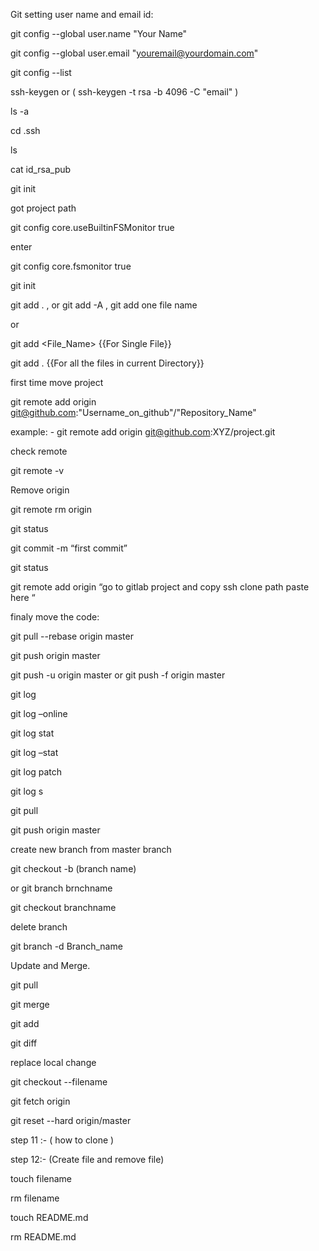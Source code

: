 Git setting user name and email id:

<!-- Step 1 :-  -->

git config --global user.name "Your Name"

git config --global user.email "youremail@yourdomain.com"

<!-- step 2:- -->

git config --list

<!-- step 3 :-  (create ssh key ) -->

ssh-keygen or ( ssh-keygen -t rsa -b 4096 -C "email" )

ls -a

cd .ssh

ls

cat id_rsa_pub

<!-- step 4:- -->

git init

got project path 

<!-- step 5 :-  -->

git config core.useBuiltinFSMonitor true

  enter

git config core.fsmonitor true



<!-- step 6 :-  -->

git init 

git add . , or git add -A , git add one file name

or

git add <File_Name>  {{For Single File}}

git add .            {{For all the files in current Directory}}





first time move project 

git remote add origin git@github.com:"Username_on_github"/"Repository_Name"

example: - git remote add origin git@github.com:XYZ/project.git

check remote

git remote -v


Remove origin

git remote rm origin


git status

git commit -m “first commit”

git status


<!-- step 7:- (first time project push in gitlab or github ) -->
   

git remote add origin “go to gitlab project and copy ssh clone path paste here “


<!-- step 8:-  -->

finaly move the code: 

git pull --rebase origin master 

git push origin master 


git push -u origin master or git push -f origin master

<!-- step 9 :- -->

git log

git log –online

git log stat

git log –stat

git log patch

git log s

git pull

git push origin master

<!-- step 10 :- -->

create new branch from master branch

git checkout -b (branch name)

or git branch brnchname

git checkout branchname

delete branch

git branch -d Branch_name

Update and Merge.

git pull

git merge <branch>

git add <filename>

git diff <source-branch> <target-branch>

replace local change

git checkout --filename 

git fetch origin

git reset --hard origin/master




step 11 :- ( how to clone )


<!-- copy master branch or any branch clone ssh file path and paste here -->



step 12:- (Create file and remove file)

touch filename

rm filename

<!-- example:- -->

touch README.md

rm README.md









